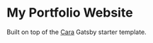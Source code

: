 # My Portfolio Website

Built on top of the [Cara](https://cara.lekoarts.de) Gatsby starter template.
